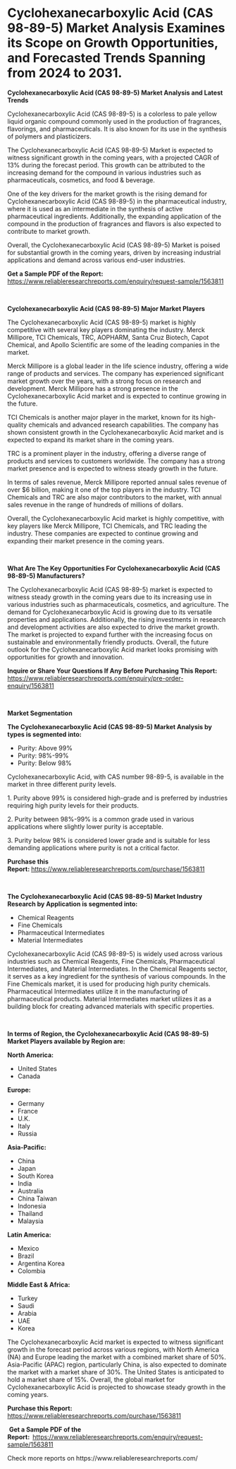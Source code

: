 <p><h1>Cyclohexanecarboxylic Acid (CAS 98-89-5) Market Analysis Examines its Scope on Growth Opportunities, and Forecasted Trends Spanning from 2024 to 2031.</h1></p><p><strong>Cyclohexanecarboxylic Acid (CAS 98-89-5) Market Analysis and Latest Trends</strong></p>
<p><p>Cyclohexanecarboxylic Acid (CAS 98-89-5) is a colorless to pale yellow liquid organic compound commonly used in the production of fragrances, flavorings, and pharmaceuticals. It is also known for its use in the synthesis of polymers and plasticizers.</p><p>The Cyclohexanecarboxylic Acid (CAS 98-89-5) Market is expected to witness significant growth in the coming years, with a projected CAGR of 13% during the forecast period. This growth can be attributed to the increasing demand for the compound in various industries such as pharmaceuticals, cosmetics, and food & beverage.</p><p>One of the key drivers for the market growth is the rising demand for Cyclohexanecarboxylic Acid (CAS 98-89-5) in the pharmaceutical industry, where it is used as an intermediate in the synthesis of active pharmaceutical ingredients. Additionally, the expanding application of the compound in the production of fragrances and flavors is also expected to contribute to market growth.</p><p>Overall, the Cyclohexanecarboxylic Acid (CAS 98-89-5) Market is poised for substantial growth in the coming years, driven by increasing industrial applications and demand across various end-user industries.</p></p>
<p><strong>Get a Sample PDF of the Report:&nbsp;</strong> <a href="https://www.reliableresearchreports.com/enquiry/request-sample/1563811">https://www.reliableresearchreports.com/enquiry/request-sample/1563811</a></p>
<p>&nbsp;</p>
<p><strong>Cyclohexanecarboxylic Acid (CAS 98-89-5) Major Market Players</strong></p>
<p><p>The Cyclohexanecarboxylic Acid (CAS 98-89-5) market is highly competitive with several key players dominating the industry. Merck Millipore, TCI Chemicals, TRC, AOPHARM, Santa Cruz Biotech, Capot Chemical, and Apollo Scientific are some of the leading companies in the market.</p><p>Merck Millipore is a global leader in the life science industry, offering a wide range of products and services. The company has experienced significant market growth over the years, with a strong focus on research and development. Merck Millipore has a strong presence in the Cyclohexanecarboxylic Acid market and is expected to continue growing in the future.</p><p>TCI Chemicals is another major player in the market, known for its high-quality chemicals and advanced research capabilities. The company has shown consistent growth in the Cyclohexanecarboxylic Acid market and is expected to expand its market share in the coming years.</p><p>TRC is a prominent player in the industry, offering a diverse range of products and services to customers worldwide. The company has a strong market presence and is expected to witness steady growth in the future.</p><p>In terms of sales revenue, Merck Millipore reported annual sales revenue of over $6 billion, making it one of the top players in the industry. TCI Chemicals and TRC are also major contributors to the market, with annual sales revenue in the range of hundreds of millions of dollars.</p><p>Overall, the Cyclohexanecarboxylic Acid market is highly competitive, with key players like Merck Millipore, TCI Chemicals, and TRC leading the industry. These companies are expected to continue growing and expanding their market presence in the coming years.</p></p>
<p>&nbsp;</p>
<p><strong>What Are The Key Opportunities For Cyclohexanecarboxylic Acid (CAS 98-89-5) Manufacturers?</strong></p>
<p><p>The Cyclohexanecarboxylic Acid (CAS 98-89-5) market is expected to witness steady growth in the coming years due to its increasing use in various industries such as pharmaceuticals, cosmetics, and agriculture. The demand for Cyclohexanecarboxylic Acid is growing due to its versatile properties and applications. Additionally, the rising investments in research and development activities are also expected to drive the market growth. The market is projected to expand further with the increasing focus on sustainable and environmentally friendly products. Overall, the future outlook for the Cyclohexanecarboxylic Acid market looks promising with opportunities for growth and innovation.</p></p>
<p><strong>Inquire or Share Your Questions If Any Before Purchasing This Report:</strong> <a href="https://www.reliableresearchreports.com/enquiry/pre-order-enquiry/1563811">https://www.reliableresearchreports.com/enquiry/pre-order-enquiry/1563811</a></p>
<p>&nbsp;</p>
<p><strong>Market Segmentation</strong></p>
<p><strong>The Cyclohexanecarboxylic Acid (CAS 98-89-5) Market Analysis by types is segmented into:</strong></p>
<p><ul><li>Purity: Above 99%</li><li>Purity: 98%-99%</li><li>Purity: Below 98%</li></ul></p>
<p><p>Cyclohexanecarboxylic Acid, with CAS number 98-89-5, is available in the market in three different purity levels. </p><p>1. Purity above 99% is considered high-grade and is preferred by industries requiring high purity levels for their products.</p><p>2. Purity between 98%-99% is a common grade used in various applications where slightly lower purity is acceptable.</p><p>3. Purity below 98% is considered lower grade and is suitable for less demanding applications where purity is not a critical factor.</p></p>
<p><strong>Purchase this Report:&nbsp;</strong><a href="https://www.reliableresearchreports.com/purchase/1563811">https://www.reliableresearchreports.com/purchase/1563811</a></p>
<p>&nbsp;</p>
<p><strong>The Cyclohexanecarboxylic Acid (CAS 98-89-5) Market Industry Research by Application is segmented into:</strong></p>
<p><ul><li>Chemical Reagents</li><li>Fine Chemicals</li><li>Pharmaceutical Intermediates</li><li>Material Intermediates</li></ul></p>
<p><p>Cyclohexanecarboxylic Acid (CAS 98-89-5) is widely used across various industries such as Chemical Reagents, Fine Chemicals, Pharmaceutical Intermediates, and Material Intermediates. In the Chemical Reagents sector, it serves as a key ingredient for the synthesis of various compounds. In the Fine Chemicals market, it is used for producing high purity chemicals. Pharmaceutical Intermediates utilize it in the manufacturing of pharmaceutical products. Material Intermediates market utilizes it as a building block for creating advanced materials with specific properties.</p></p>
<p>&nbsp;</p>
<p><strong>In terms of Region, the Cyclohexanecarboxylic Acid (CAS 98-89-5) Market Players available by Region are:</strong></p>
<p>
    <p> <strong> North America: </strong>
        <ul>
            <li>United States</li>
            <li>Canada</li>
        </ul>
        </p> 
    <p> <strong> Europe: </strong>
        <ul>
            <li>Germany</li>
            <li>France</li>
            <li>U.K.</li>
            <li>Italy</li>
            <li>Russia</li>
        </ul>
        </p> 
    <p> <strong> Asia-Pacific: </strong>
        <ul>
            <li>China</li>
            <li>Japan</li>
            <li>South Korea</li>
            <li>India</li>
            <li>Australia</li>
            <li>China Taiwan</li>
            <li>Indonesia</li>
            <li>Thailand</li>
            <li>Malaysia</li>
        </ul>
        </p> 
    <p> <strong> Latin America: </strong>
        <ul>
            <li>Mexico</li>
            <li>Brazil</li>
            <li>Argentina Korea</li>
            <li>Colombia</li>
        </ul>
        </p> 
    <p> <strong> Middle East & Africa: </strong>
        <ul>
            <li>Turkey</li>
            <li>Saudi</li>
            <li>Arabia</li>
            <li>UAE</li>
            <li>Korea</li>
        </ul>
    </p>
    </p>
<p><p>The Cyclohexanecarboxylic Acid market is expected to witness significant growth in the forecast period across various regions, with North America (NA) and Europe leading the market with a combined market share of 50%. Asia-Pacific (APAC) region, particularly China, is also expected to dominate the market with a market share of 30%. The United States is anticipated to hold a market share of 15%. Overall, the global market for Cyclohexanecarboxylic Acid is projected to showcase steady growth in the coming years.</p></p>
<p><strong>Purchase this Report: </strong><a href="https://www.reliableresearchreports.com/purchase/1563811">https://www.reliableresearchreports.com/purchase/1563811</a></p>
<p>&nbsp;<strong>Get a Sample PDF of the Report:&nbsp;&nbsp;</strong><a href="https://www.reliableresearchreports.com/enquiry/request-sample/1563811">https://www.reliableresearchreports.com/enquiry/request-sample/1563811</a></p>
<p><strong></strong></p>
<p>Check more reports on https://www.reliableresearchreports.com/</p>
